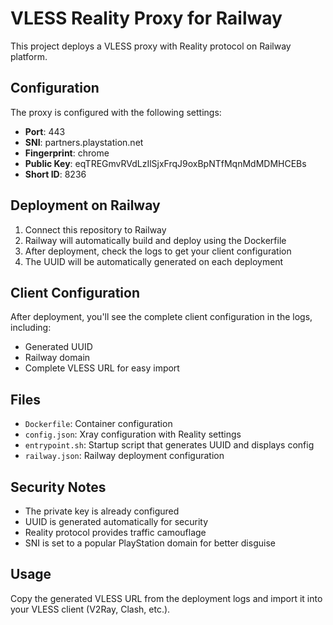 # VLESS Reality Proxy for Railway

This project deploys a VLESS proxy with Reality protocol on Railway platform.

## Configuration

The proxy is configured with the following settings:
- **Port**: 443
- **SNI**: partners.playstation.net
- **Fingerprint**: chrome
- **Public Key**: eqTREGmvRVdLzIlSjxFrqJ9oxBpNTfMqnMdMDMHCEBs
- **Short ID**: 8236

## Deployment on Railway

1. Connect this repository to Railway
2. Railway will automatically build and deploy using the Dockerfile
3. After deployment, check the logs to get your client configuration
4. The UUID will be automatically generated on each deployment

## Client Configuration

After deployment, you'll see the complete client configuration in the logs, including:
- Generated UUID
- Railway domain
- Complete VLESS URL for easy import

## Files

- `Dockerfile`: Container configuration
- `config.json`: Xray configuration with Reality settings
- `entrypoint.sh`: Startup script that generates UUID and displays config
- `railway.json`: Railway deployment configuration

## Security Notes

- The private key is already configured
- UUID is generated automatically for security
- Reality protocol provides traffic camouflage
- SNI is set to a popular PlayStation domain for better disguise

## Usage

Copy the generated VLESS URL from the deployment logs and import it into your VLESS client (V2Ray, Clash, etc.).
